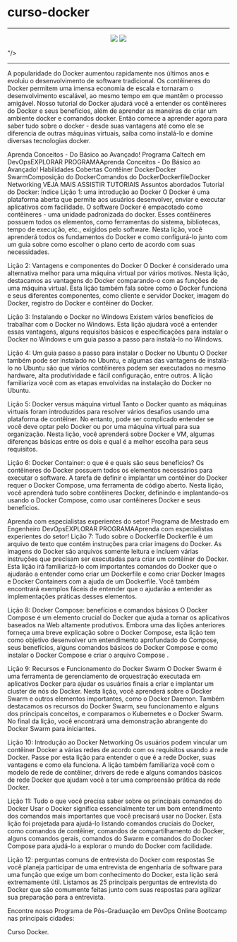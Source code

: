 # curso-docker

<hr>
<p align="center">
  <img src="<p align="center">
  <img src="https://encrypted-tbn0.gstatic.com/images?q=tbn:ANd9GcTCkXa6d9X8aC7yJbZlVXmabQDLsWM-EYCUFw&usqp=CAU"/>
</p>"/>
</p>
<hr>

A popularidade do Docker aumentou rapidamente nos últimos anos e evoluiu o desenvolvimento de software tradicional. Os contêineres do Docker permitem uma imensa economia de escala e tornaram o desenvolvimento escalável, ao mesmo tempo em que mantêm o processo amigável. Nosso tutorial do Docker ajudará você a entender os contêineres do Docker e seus benefícios, além de aprender as maneiras de criar um ambiente docker e comandos docker. Então comece a aprender agora para saber tudo sobre o docker - desde suas vantagens até como ele se diferencia de outras máquinas virtuais, saiba como instalá-lo e domine diversas tecnologias docker.

Aprenda Conceitos - Do Básico ao Avançado!
Programa Caltech em DevOpsEXPLORAR PROGRAMAAprenda Conceitos - Do Básico ao Avançado!
Habilidades Cobertas
Contêiner DockerDocker SwarmComposição do DockerComandos do DockerDockerfileDocker Networking
VEJA MAIS
ASSISTIR TUTORIAIS
Assuntos abordados
Tutorial do Docker: Índice
Lição 1: uma introdução ao Docker
O Docker é uma plataforma aberta que permite aos usuários desenvolver, enviar e executar aplicativos com facilidade. O software Docker é empacotado como contêineres - uma unidade padronizada do docker. Esses contêineres possuem todos os elementos, como ferramentas do sistema, bibliotecas, tempo de execução, etc., exigidos pelo software. Nesta lição, você aprenderá todos os fundamentos do Docker e como configurá-lo junto com um guia sobre como escolher o plano certo de acordo com suas necessidades.

Lição 2: Vantagens e componentes do Docker
O Docker é considerado uma alternativa melhor para uma máquina virtual por vários motivos. Nesta lição, destacamos as vantagens do Docker comparando-o com as funções de uma máquina virtual. Esta lição também fala sobre como o Docker funciona e seus diferentes componentes, como cliente e servidor Docker, imagem do Docker, registro do Docker e contêiner do Docker.

Lição 3: Instalando o Docker no Windows
Existem vários benefícios de trabalhar com o Docker no Windows. Esta lição ajudará você a entender essas vantagens, alguns requisitos básicos e especificações para instalar o Docker no Windows e um guia passo a passo para instalá-lo no Windows.

Lição 4: Um guia passo a passo para instalar o Docker no Ubuntu
O Docker também pode ser instalado no Ubuntu, e algumas das vantagens de instalá-lo no Ubuntu são que vários contêineres podem ser executados no mesmo hardware, alta produtividade e fácil configuração, entre outros. A lição familiariza você com as etapas envolvidas na instalação do Docker no Ubuntu.

Lição 5: Docker versus máquina virtual
Tanto o Docker quanto as máquinas virtuais foram introduzidos para resolver vários desafios usando uma plataforma de contêiner. No entanto, pode ser complicado entender se você deve optar pelo Docker ou por uma máquina virtual para sua organização. Nesta lição, você aprenderá sobre Docker e VM, algumas diferenças básicas entre os dois e qual é a melhor escolha para seus requisitos.

Lição 6: Docker Container: o que é e quais são seus benefícios?
Os contêineres do Docker possuem todos os elementos necessários para executar o software. A tarefa de definir e implantar um contêiner do Docker requer o Docker Compose, uma ferramenta de código aberto. Nesta lição, você aprenderá tudo sobre contêineres Docker, definindo e implantando-os usando o Docker Compose, como usar contêineres Docker e seus benefícios.

Aprenda com especialistas experientes do setor!
Programa de Mestrado em Engenheiro DevOpsEXPLORAR PROGRAMAAprenda com especialistas experientes do setor!
Lição 7: Tudo sobre o Dockerfile
Dockerfile é um arquivo de texto que contém instruções para criar imagens do Docker. As imagens do Docker são arquivos somente leitura e incluem várias instruções que precisam ser executadas para criar um contêiner do Docker. Esta lição irá familiarizá-lo com importantes comandos do Docker que o ajudarão a entender como criar um Dockerfile e como criar Docker Images e Docker Containers com a ajuda de um Dockerfile. Você também encontrará exemplos fáceis de entender que o ajudarão a entender as implementações práticas desses elementos.

Lição 8: Docker Compose: benefícios e comandos básicos
O Docker Compose é um elemento crucial do Docker que ajuda a tornar os aplicativos baseados na Web altamente produtivos. Embora uma das lições anteriores forneça uma breve explicação sobre o Docker Compose, esta lição tem como objetivo desenvolver um entendimento aprofundado do Compose, seus benefícios, alguns comandos básicos do Docker Compose e como instalar o Docker Compose e criar o arquivo Compose .

Lição 9: Recursos e Funcionamento do Docker Swarm
O Docker Swarm é uma ferramenta de gerenciamento de orquestração executada em aplicativos Docker para ajudar os usuários finais a criar e implantar um cluster de nós do Docker. Nesta lição, você aprenderá sobre o Docker Swarm e outros elementos importantes, como o Docker Daemon. Também destacamos os recursos do Docker Swarm, seu funcionamento e alguns dos principais conceitos, e comparamos o Kubernetes e o Docker Swarm. No final da lição, você encontrará uma demonstração abrangente do Docker Swarm para iniciantes.

Lição 10: Introdução ao Docker Networking
Os usuários podem vincular um contêiner Docker a várias redes de acordo com os requisitos usando a rede Docker. Passe por esta lição para entender o que é a rede Docker, suas vantagens e como ela funciona. A lição também familiariza você com o modelo de rede de contêiner, drivers de rede e alguns comandos básicos de rede Docker que ajudam você a ter uma compreensão prática da rede Docker.

Lição 11: Tudo o que você precisa saber sobre os principais comandos do Docker
Usar o Docker significa essencialmente ter um bom entendimento dos comandos mais importantes que você precisará usar no Docker. Esta lição foi projetada para ajudá-lo listando comandos cruciais do Docker, como comandos de contêiner, comandos de compartilhamento do Docker, alguns comandos gerais, comandos do Swarm e comandos do Docker Compose para ajudá-lo a explorar o mundo do Docker com facilidade.

Lição 12: perguntas comuns de entrevista do Docker com respostas
Se você planeja participar de uma entrevista de engenharia de software para uma função que exige um bom conhecimento do Docker, esta lição será extremamente útil. Listamos as 25 principais perguntas de entrevista do Docker que são comumente feitas junto com suas respostas para agilizar sua preparação para a entrevista.

Encontre nosso Programa de Pós-Graduação em DevOps Online Bootcamp nas principais cidades:

Curso Docker.
